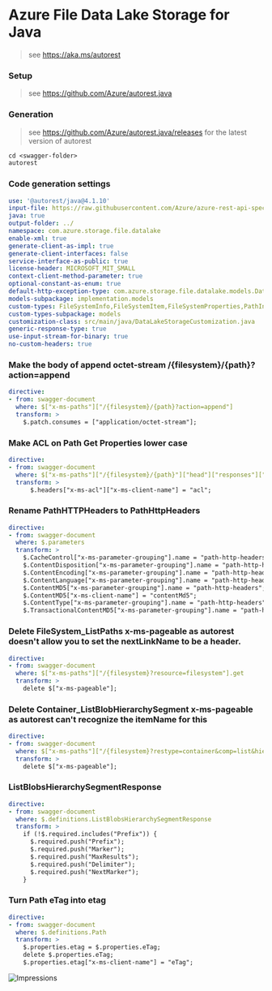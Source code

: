 # Azure File Data Lake Storage for Java

> see https://aka.ms/autorest

### Setup

> see https://github.com/Azure/autorest.java

### Generation
> see https://github.com/Azure/autorest.java/releases for the latest version of autorest
```ps
cd <swagger-folder>
autorest
```

### Code generation settings
``` yaml
use: '@autorest/java@4.1.10'
input-file: https://raw.githubusercontent.com/Azure/azure-rest-api-specs/080b332b7572514a2e100dd2fa1fb86cb8edcb08/specification/storage/data-plane/Azure.Storage.Files.DataLake/preview/2021-06-08/DataLakeStorage.json
java: true
output-folder: ../
namespace: com.azure.storage.file.datalake
enable-xml: true
generate-client-as-impl: true
generate-client-interfaces: false
service-interface-as-public: true
license-header: MICROSOFT_MIT_SMALL
context-client-method-parameter: true
optional-constant-as-enum: true
default-http-exception-type: com.azure.storage.file.datalake.models.DataLakeStorageException
models-subpackage: implementation.models
custom-types: FileSystemInfo,FileSystemItem,FileSystemProperties,PathInfo,PathItem,PathProperties,ListFileSystemsOptions,PathHttpHeaders,EncryptionAlgorithmType,LeaseAction
custom-types-subpackage: models
customization-class: src/main/java/DataLakeStorageCustomization.java
generic-response-type: true
use-input-stream-for-binary: true
no-custom-headers: true
```

### Make the body of append octet-stream /{filesystem}/{path}?action=append
``` yaml
directive:
- from: swagger-document
  where: $["x-ms-paths"]["/{filesystem}/{path}?action=append"]
  transform: >
    $.patch.consumes = ["application/octet-stream"];
```

### Make ACL on Path Get Properties lower case
``` yaml
directive:
- from: swagger-document
  where: $["x-ms-paths"]["/{filesystem}/{path}"]["head"]["responses"]["200"]
  transform: >
      $.headers["x-ms-acl"]["x-ms-client-name"] = "acl";
```

### Rename PathHTTPHeaders to PathHttpHeaders
``` yaml
directive:
- from: swagger-document
  where: $.parameters
  transform: >
    $.CacheControl["x-ms-parameter-grouping"].name = "path-http-headers";
    $.ContentDisposition["x-ms-parameter-grouping"].name = "path-http-headers";
    $.ContentEncoding["x-ms-parameter-grouping"].name = "path-http-headers";
    $.ContentLanguage["x-ms-parameter-grouping"].name = "path-http-headers";
    $.ContentMD5["x-ms-parameter-grouping"].name = "path-http-headers";
    $.ContentMD5["x-ms-client-name"] = "contentMd5";
    $.ContentType["x-ms-parameter-grouping"].name = "path-http-headers";
    $.TransactionalContentMD5["x-ms-parameter-grouping"].name = "path-http-headers";
```

### Delete FileSystem_ListPaths x-ms-pageable as autorest doesn't allow you to set the nextLinkName to be a header.
``` yaml
directive:
- from: swagger-document
  where: $["x-ms-paths"]["/{filesystem}?resource=filesystem"].get
  transform: >
    delete $["x-ms-pageable"];
```

### Delete Container_ListBlobHierarchySegment x-ms-pageable as autorest can't recognize the itemName for this
``` yaml
directive:
- from: swagger-document
  where: $["x-ms-paths"]["/{filesystem}?restype=container&comp=list&hierarchy"].get
  transform: >
    delete $["x-ms-pageable"];
```

### ListBlobsHierarchySegmentResponse
``` yaml
directive:
- from: swagger-document
  where: $.definitions.ListBlobsHierarchySegmentResponse
  transform: >
    if (!$.required.includes("Prefix")) {
      $.required.push("Prefix");
      $.required.push("Marker");
      $.required.push("MaxResults");
      $.required.push("Delimiter");
      $.required.push("NextMarker");
    }
```

### Turn Path eTag into etag
``` yaml
directive:
- from: swagger-document
  where: $.definitions.Path
  transform: >
    $.properties.etag = $.properties.eTag;
    delete $.properties.eTag;
    $.properties.etag["x-ms-client-name"] = "eTag";
```


![Impressions](https://azure-sdk-impressions.azurewebsites.net/api/impressions/azure-sdk-for-java%2Fsdk%2Fstorage%2Fazure-storage-file-datalake%2Fswagger%2FREADME.png)

